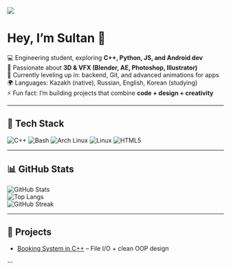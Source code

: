 <img src="https://capsule-render.vercel.app/api?type=wave&color=gradient&height=200&section=header&text=Hey%20I'm%20Sultan!&fontSize=50" />


# Hey, I’m Sultan 👋  

💻 Engineering student, exploring **C++, Python, JS, and Android dev**  
🎨 Passionate about **3D & VFX (Blender, AE, Photoshop, Illustrator)**  
🌱 Currently leveling up in: backend, Git, and advanced animations for apps  
🌍 Languages: Kazakh (native), Russian, English, Korean (studying)  
⚡ Fun fact: I’m building projects that combine **code + design + creativity**  

---

## 🔧 Tech Stack  
![C++](https://img.shields.io/badge/-C++-00599C?style=flat&logo=cplusplus&logoColor=white)
![Bash](https://img.shields.io/badge/-GNU%20Bash-4EAA25?style=flat&logo=gnubash&logoColor=white)
![Arch Linux](https://img.shields.io/badge/-ArchLinux-1793D1?style=flat&logo=archlinux&logoColor=white)
![Linux](https://img.shields.io/badge/-Linux-FCC624?style=flat&logo=linux&logoColor=black)
![HTML5](https://img.shields.io/badge/-HTML5-E34F26?style=flat&logo=html5&logoColor=white)

---

## 📊 GitHub Stats  
![GitHub Stats](https://github-readme-stats.vercel.app/api?username=YepSultan&show_icons=true&theme=radical)  
![Top Langs](https://github-readme-stats.vercel.app/api/top-langs/?username=YepSultan&layout=compact&theme=radical)  
![GitHub Streak](https://streak-stats.demolab.com?user=YepSultan&theme=radical)

---

## 🚧 Projects
- [Booking System in C++](https://github.com/YepSultan/AutoCaffee) – File I/O + clean OOP design  

--
